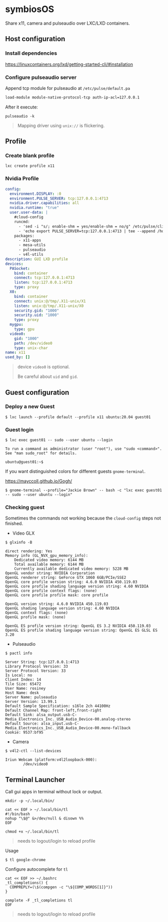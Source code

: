 # symbiosOS

Share x11, camera and pulseaudio over LXC/LXD containers.

## Host configuration

### Install dependencies

https://linuxcontainers.org/lxd/getting-started-cli/#installation

### Configure pulseaudio server

Append tcp module for pulseaudio at `/etc/pulse/default.pa`

```txt
load-module module-native-protocol-tcp auth-ip-acl=127.0.0.1
```

After it execute:

```shell
pulseaudio -k
```

> Mapping driver using `unix://` is flickering.

## Profile

### Create blank profile

```shell
lxc create profile x11
```

### Nvidia Profile

```yaml
config:
  environment.DISPLAY: :0
  environment.PULSE_SERVER: tcp:127.0.0.1:4713
  nvidia.driver.capabilities: all
  nvidia.runtime: "true"
  user.user-data: |
    #cloud-config
    runcmd:
      - 'sed -i "s/; enable-shm = yes/enable-shm = no/g" /etc/pulse/client.conf'
      - 'echo export PULSE_SERVER=tcp:127.0.0.1:4713 | tee --append /home/ubuntu/.profile'
    packages:
      - x11-apps
      - mesa-utils
      - pulseaudio
      - v4l-utils
description: GUI LXD profile
devices:
  PASocket:
    bind: container
    connect: tcp:127.0.0.1:4713
    listen: tcp:127.0.0.1:4713
    type: proxy
  X0:
    bind: container
    connect: unix:@/tmp/.X11-unix/X1
    listen: unix:@/tmp/.X11-unix/X0
    security.gid: "1000"
    security.uid: "1000"
    type: proxy
  mygpu:
    type: gpu
  video0:
    gid: "1000"
    path: /dev/video0
    type: unix-char
name: x11
used_by: []
```

> device `video0` is optional.
>
> Be careful about `uid` and `gid`.

## Guest configuration

### Deploy a new Guest

```shell
$ lxc launch --profile default --profile x11 ubuntu:20.04 guest01
```

### Guest login

```shell
$ lxc exec guest01 -- sudo --user ubuntu --login

To run a command as administrator (user "root"), use "sudo <command>".
See "man sudo_root" for details.

ubuntu@guest01:~$
```

If you want distinguished colors for different guests `gnome-terminal`.

https://mayccoll.github.io/Gogh/

```shell
$ gnome-terminal --profile="Jackie Brown" -- bash -c "lxc exec guest01 -- sudo --user ubuntu --login"
```

### Checking guest

Sometimes the commands not working because the `cloud-config` steps not finished.

- Video GLX

```shell
$ glxinfo -B

direct rendering: Yes
Memory info (GL_NVX_gpu_memory_info):
    Dedicated video memory: 6144 MB
    Total available memory: 6144 MB
    Currently available dedicated video memory: 5228 MB
OpenGL vendor string: NVIDIA Corporation
OpenGL renderer string: GeForce GTX 1060 6GB/PCIe/SSE2
OpenGL core profile version string: 4.6.0 NVIDIA 450.119.03
OpenGL core profile shading language version string: 4.60 NVIDIA
OpenGL core profile context flags: (none)
OpenGL core profile profile mask: core profile

OpenGL version string: 4.6.0 NVIDIA 450.119.03
OpenGL shading language version string: 4.60 NVIDIA
OpenGL context flags: (none)
OpenGL profile mask: (none)

OpenGL ES profile version string: OpenGL ES 3.2 NVIDIA 450.119.03
OpenGL ES profile shading language version string: OpenGL ES GLSL ES 3.20
```

- Pulseaudio

```shell
$ pactl info

Server String: tcp:127.0.0.1:4713
Library Protocol Version: 33
Server Protocol Version: 33
Is Local: no
Client Index: 14
Tile Size: 65472
User Name: rosiney
Host Name: desk
Server Name: pulseaudio
Server Version: 13.99.1
Default Sample Specification: s16le 2ch 44100Hz
Default Channel Map: front-left,front-right
Default Sink: alsa_output.usb-C-Media_Electronics_Inc._USB_Audio_Device-00.analog-stereo
Default Source: alsa_input.usb-C-Media_Electronics_Inc._USB_Audio_Device-00.mono-fallback
Cookie: 9537:bf95
```

- Camera

```shell
$ v4l2-ctl --list-devices

Iriun Webcam (platform:v4l2loopback-000):
        /dev/video0
```

## Terminal Launcher

Call gui apps in terminal without lock or output.

```shell
mkdir -p ~/.local/bin/

cat << EOF > ~/.local/bin/tl
#!/bin/bash
nohup "\$@" &>/dev/null & disown %%
EOF

chmod +x ~/.local/bin/tl
```

> needs to logout/login to reload profile

Usage

```shell
$ tl google-chrome
```

Configure autocomplete for `tl`

```shell
cat << EOF >> ~/.bashrc
_tl_completions() {
  COMPREPLY=(\$(compgen -c "\${COMP_WORDS[1]}"))
}

complete -F _tl_completions tl
EOF
```

> needs to logout/login to reload profile